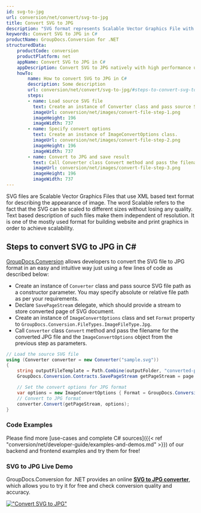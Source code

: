 ```yaml
---
id: svg-to-jpg
url: conversion/net/convert/svg-to-jpg
title: Convert SVG to JPG
description: "SVG format represents Scalable Vector Graphics File with .svg extension. Learn how to convert SVG to JPG file programmatically in C# language using GroupDocs.Conversion for .NET library."
keywords: Convert SVG to JPG in C#
productName: GroupDocs.Conversion for .NET
structuredData:
    productCode: conversion
    productPlatform: net
    appName: Convert SVG to JPG in C#
    appDescription: Convert SVG to JPG natively with high performance using C# language and server side GroupDocs.Conversion for .NET APIs, without the use of any software like Microsoft or Open Office.
    howTo:
        name: How to convert SVG to JPG in C# 
        description: Some description
        url: conversion/net/convert/svg-to-jpg/#steps-to-convert-svg-to-jpg-in-c
        steps:
        - name: Load source SVG file 
          text: Create an instance of Converter class and pass source SVG file path as a constructor parameter. You may specify absolute or relative file path as per your requirements. 
          imageUrl: conversion/net/images/convert-file-step-1.png
          imageHeight: 196
          imageWidth: 737
        - name: Specify convert options 
          text: Create an instance of ImageConvertOptions class.
          imageUrl: conversion/net/images/convert-file-step-2.png
          imageHeight: 196
          imageWidth: 737
        - name: Convert to JPG and save result 
          text: Call Converter class Convert method and pass the filename for the converted HTML file and the ImageConvertOptions object from the previous step as parameters.
          imageUrl: conversion/net/images/convert-file-step-3.png
          imageHeight: 196
          imageWidth: 737
---
```


SVG files are Scalable Vector Graphics Files that use XML based text format for describing the appearance of image. The word Scalable refers to the fact that the SVG can be scaled to different sizes without losing any quality. Text based description of such files make them independent of resolution. It is one of the mostly used format for building website and print graphics in order to achieve scalability.

## Steps to convert SVG to JPG in C#

[GroupDocs.Conversion](https://products.groupdocs.com/conversion/net) allows developers to convert the SVG file to JPG format in an easy and intuitive way just using a few lines of code as described below:

* Create an instance of `Converter` class and pass source SVG file path as a constructor parameter. You may specify absolute or relative file path as per your requirements. 
* Declare `SavePageStream` delegate, which should provide a stream to store converted page of SVG document.
* Create an instance of `ImageConvertOptions` class and set `Format` property to `GroupDocs.Conversion.FileTypes.ImageFileType.Jpg`.
* Call `Converter` class `Convert` method and pass the filename for the converted JPG file and the `ImageConvertOptions` object from the previous step as parameters.

```csharp
// Load the source SVG file
using (Converter converter = new Converter("sample.svg"))
{
    string outputFileTemplate = Path.Combine(outputFolder, "converted-page-{0}.jpg");
    GroupDocs.Conversion.Contracts.SavePageStream getPageStream = page => new FileStream(string.Format(outputFileTemplate, page), FileMode.Create);

    // Set the convert options for JPG format
    var options = new ImageConvertOptions { Format = GroupDocs.Conversion.FileTypes.ImageFileType.Jpg };   
    // Convert to JPG format
    converter.Convert(getPageStream, options);
}
```

### Code Examples

Please find more [use-cases and complete C# sources]({{< ref "conversion/net/developer-guide/examples-and-demos.md" >}}) of our backend and frontend examples and try them for free!

### SVG to JPG Live Demo

GroupDocs.Conversion for .NET provides an online [**SVG to JPG converter**](https://products.groupdocs.app/conversion/svg-to-jpg), which allows you to try it for free and check conversion quality and accuracy.

[!["Convert SVG to JPG"](conversion/net/images/convert-to-jpg/convert-svg-to-jpg.png)](https://products.groupdocs.app/conversion/svg-to-jpg)